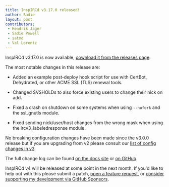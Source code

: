 ```yaml
---
title: InspIRCd v3.17.0 released!
author: Sadie
layout: post
contributors:
 - Hendrik Jäger
 - Sadie Powell
 - satmd
 - Val Lorentz
---
```


InspIRCd v3.17.0 is now available, [download it from the releases page](https://github.com/inspircd/inspircd/releases/tag/v3.17.0).

The most notable changes in this release are:

- Added an example post-deploy hook script for use with CertBot, Dehydrated, or other ACME SSL (TLS) renewal tools.

- Changed SVSHOLDs to also force existing users to change their nick on add.

- Fixed a crash on shutdown on some systems when using `--nofork` and the ssl_gnutls module.

- Fixed sending nick/user/host changes from the wrong mask when using the ircv3_labeledresponse module.

<!--more-->

No breaking configuration changes have been made since the v3.0.0 release but if you are upgrading from v2 please consult our [list of config changes in v3](https://docs.inspircd.org/3/breaking-changes).

The full change log can be found [on the docs site](https://docs.inspircd.org/3/change-log/#inspircd-3170) or [on GitHub](https://github.com/inspircd/inspircd/compare/v3.16.1...v3.17.0).

InspIRCd v4 will be released at some point in the next month. If you'd like to help out with this please submit a patch, [open a feature request](https://github.com/inspircd/inspircd/issues/new?template=FEATURE_REQUEST.md), or [consider supporting my development via GitHub Sponsors](https://github.com/sponsors/SadieCat/).
